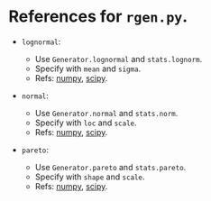 # References for `rgen.py`.

- `lognormal`:
  - Use `Generator.lognormal` and `stats.lognorm`.
  - Specify with `mean` and `sigma`.
  - Refs: <a href="https://numpy.org/doc/stable/reference/random/generated/numpy.random.Generator.lognormal.html">numpy</a>, <a href="https://docs.scipy.org/doc/scipy/reference/generated/scipy.stats.lognorm.html">scipy</a>.

- `normal`:
  - Use `Generator.normal` and `stats.norm`.
  - Specify with `loc` and `scale`.
  - Refs: <a href="https://numpy.org/doc/stable/reference/random/generated/numpy.random.Generator.normal.html">numpy</a>, <a href="https://docs.scipy.org/doc/scipy/reference/generated/scipy.stats.norm.html">scipy</a>.

- `pareto`:
  - Use `Generator.pareto` and `stats.pareto`.
  - Specify with `shape` and `scale`.
  - Refs: <a href="https://numpy.org/doc/stable/reference/random/generated/numpy.random.Generator.pareto.html">numpy</a>, <a href="https://docs.scipy.org/doc/scipy/reference/generated/scipy.stats.pareto.html">scipy</a>.




